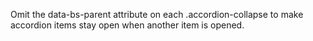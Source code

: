 Omit the data-bs-parent attribute on each .accordion-collapse to make accordion items stay open when another item is opened.
